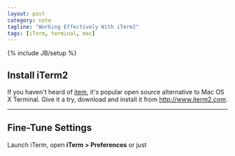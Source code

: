 ```yaml
---
layout: post
category: note
tagline: "Working Effectively With iTerm2"
tags: [iTerm, terminal, mac]
---
```

{% include JB/setup %}

## Install iTerm2
   
If you haven't heard of [item](http://www.iterm2.com/), it's popular open
source alternative to Mac OS X Terminal. Give it a try, download and install it
from http://www.iterm2.com.
   
- - - -

## Fine-Tune Settings

Launch iTerm, open **iTerm > Preferences** or just 
